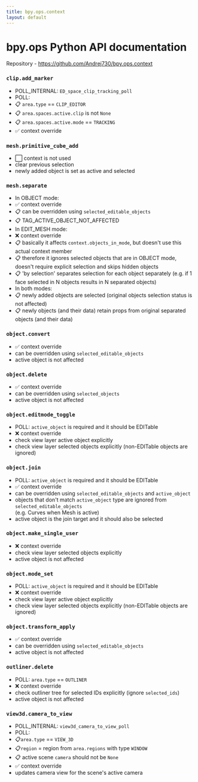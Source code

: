 ```yaml
---
title: bpy.ops.context
layout: default
---
```


# bpy.ops Python API documentation

Repository - <https://github.com/Andrej730/bpy.ops.context>

<h3 id="clip.add_marker"><code>clip.add_marker</code></h3>

* POLL_INTERNAL: `ED_space_clip_tracking_poll`
* POLL:
* 📋 `area.type` == `CLIP_EDITOR`
* 📋 `area.spaces.active.clip` is not `None`
* 📋 `area.spaces.active.mode` == `TRACKING`
* ✅ context override

<h3 id="mesh.primitive_cube_add"><code>mesh.primitive_cube_add</code></h3>

* ⬜ context is not used
* clear previous selection
* newly added object is set as active and selected

<h3 id="mesh.separate"><code>mesh.separate</code></h3>

* In OBJECT mode:
* ✅ context override
* 📋 can be overridden using `selected_editable_objects`
* 📋 TAG_ACTIVE_OBJECT_NOT_AFFECTED
* In EDIT_MESH mode:
* ❌ context override
* 📋 basically it affects `context.objects_in_mode`, but doesn&#x27;t use this actual context member
* 📋 therefore it ignores selected objects that are in OBJECT mode, doesn&#x27;t require explicit selection and skips hidden objects
* 📋 &#x27;by selection&#x27; separates selection for each object separately (e.g. if 1 face selected in N objects results in N separated objects)
* In both modes:
* 📋 newly added objects are selected (original objects selection status is not affected)
* 📋 newly objects (and their data) retain props from original separated objects (and their data)

<h3 id="object.convert"><code>object.convert</code></h3>

* ✅ context override
* can be overridden using `selected_editable_objects`
* active object is not affected

<h3 id="object.delete"><code>object.delete</code></h3>

* ✅ context override
* can be overridden using `selected_objects`
* active object is not affected

<h3 id="object.editmode_toggle"><code>object.editmode_toggle</code></h3>

* POLL: `active_object` is required and it should be EDITable
* ❌ context override
* check view layer active object explicitly
* check view layer selected objects explicitly (non-EDITable objects are ignored)

<h3 id="object.join"><code>object.join</code></h3>

* POLL: `active_object` is required and it should be EDITable
* ✅ context override
* can be overridden using `selected_editable_objects` and `active_object`
* objects that don&#x27;t match `active_object` type are ignored from `selected_editable_objects`  
(e.g. Curves when Mesh is active)
* active object is the join target and it should also be selected

<h3 id="object.make_single_user"><code>object.make_single_user</code></h3>

* ❌ context override
* check view layer selected objects explicitly
* active object is not affected

<h3 id="object.mode_set"><code>object.mode_set</code></h3>

* POLL: `active_object` is required and it should be EDITable
* ❌ context override
* check view layer active object explicitly
* check view layer selected objects explicitly (non-EDITable objects are ignored)

<h3 id="object.transform_apply"><code>object.transform_apply</code></h3>

* ✅ context override
* can be overridden using `selected_editable_objects`
* active object is not affected

<h3 id="outliner.delete"><code>outliner.delete</code></h3>

* POLL: `area.type` == `OUTLINER`
* ❌ context override
* check outliner tree for selected IDs explicitly (ignore `selected_ids`)
* active object is not affected

<h3 id="view3d.camera_to_view"><code>view3d.camera_to_view</code></h3>

* POLL_INTERNAL: `view3d_camera_to_view_poll`
* POLL:
* 📋`area.type` == `VIEW_3D`
* 📋`region` = region from `area.regions` with type `WINDOW`
* 📋 active scene `camera` should not be `None`
* ✅ context override
* updates camera view for the scene&#x27;s active camera
